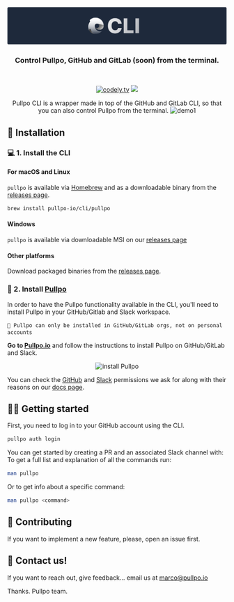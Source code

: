 <div align="center">
  <!-- <h1>🐙 Pullpo CLI 🐙</h1> -->
  <div align="center">
  <a href="https://pullpo.io">
    <img src="./readme/banner.png" />
  </a>
</div>
  <h3>Control Pullpo, GitHub and GitLab (soon) from the terminal. </h3>
</div>
<br>
<p align="center">
    <a href="https://pullpo.io"><img src="https://img.shields.io/badge/Pullpo-CLI-green.svg?style=flat-square" alt="codely.tv"/></a>
   <a href="https://github.com/pullpo-io/cli/releases"><img src="https://img.shields.io/github/v/release/pullpo-io/cli"></a>
    
    
</p>
<p align="center">
Pullpo CLI is a wrapper made in top of the GitHub and GitLab CLI, so that you can also control Pullpo from the terminal.

  <img src="./readme/demo1.gif" alt="demo1" />
</p>

## 🚀 Installation

### 💻 1. Install the CLI

#### For macOS and Linux

`pullpo` is available via [Homebrew][] and as a downloadable binary from the [releases page][].

```bash
brew install pullpo-io/cli/pullpo
```

#### Windows

`pullpo` is available via downloadable MSI on our [releases page][]

#### Other platforms

Download packaged binaries from the [releases page][].

[Homebrew]: https://brew.sh
[releases page]: https://github.com/pullpo-io/cli/releases/latest

### 🐙 2. Install [Pullpo](https://pullpo.io)

In order to have the Pullpo functionality available in the CLI, you'll need to install Pullpo in your GitHub/Gitlab and Slack workspace.

```
📌 Pullpo can only be installed in GitHub/GitLab orgs, not on personal accounts
```

**Go to [Pullpo.io](https://pullpo.io/app)** and follow the instructions to install Pullpo on GitHub/GitLab and Slack.

<p align="center">
  <img src="./readme/install-pullpo.gif" alt="install Pullpo" />
</p>

You can check the [GitHub](https://docs.pullpo.io/github-permissions) and [Slack](https://docs.pullpo.io/slack-permissions) permissions we ask for along with their reasons on our [docs page](https://docs.pullpo.io/).

## 🚶‍♂️ Getting started

First, you need to log in to your GitHub account using the CLI.

```bash
pullpo auth login
```

You can get started by creating a PR and an associated Slack channel with:
To get a full list and explanation of all the commands run:

```bash
man pullpo
```

Or to get info about a specific command:

```bash
man pullpo <command>
```

## 🤝 Contributing

If you want to implement a new feature, please, open an issue first.

## 💌 Contact us!

If you want to reach out, give feedback... email us at marco@pullpo.io

Thanks.
Pullpo team.
